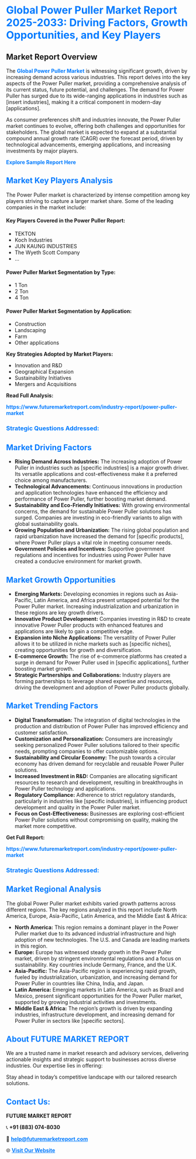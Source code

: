 <h1 style="color: #007BFF;">Global Power Puller Market Report 2025-2033: Driving Factors, Growth Opportunities, and Key Players</h1>

<section id="overview">
<h2>Market Report Overview</h2>
<p>The <a href="https://www.futuremarketreport.com/industry-report/power-puller-market" style="color: #007BFF; text-decoration: none;"><strong>Global Power Puller Market</strong></a> is witnessing significant growth, driven by increasing demand across various industries. This report delves into the key aspects of the Power Puller market, providing a comprehensive analysis of its current status, future potential, and challenges. The demand for Power Puller has surged due to its wide-ranging applications in industries such as [insert industries], making it a critical component in modern-day [applications].</p>
<p>As consumer preferences shift and industries innovate, the Power Puller market continues to evolve, offering both challenges and opportunities for stakeholders. The global market is expected to expand at a substantial compound annual growth rate (CAGR) over the forecast period, driven by technological advancements, emerging applications, and increasing investments by major players.</p>
</section>

<section id="overview">
<p><a href="https://www.futuremarketreport.com/request-sample/reportId=103052" style="color: #007BFF; text-decoration: none;"><strong>Explore Sample Report Here</strong></a></p>
</section>

<section id="key-players">
<h2 style="color: #007BFF;">Market Key Players Analysis</h2>
<p>The Power Puller market is characterized by intense competition among key players striving to capture a larger market share. Some of the leading companies in the market include:</p>
<h4>Key Players Covered in the Power Puller Report:</h4>
<ul><li>TEKTON</li><li>Koch Industries</li><li>JUN KAUNG INDUSTRIES</li><li>The Wyeth Scott Company</li><li>...</li></ul>
<h4>Power Puller Market Segmentation by Type:</h4>
<ul><li>1 Ton</li><li>2 Ton</li><li>4 Ton</li></ul>

<h4>Power Puller Market Segmentation by Application:</h4>
<ul><li>Construction</li><li>Landscaping</li><li>Farm</li><li>Other applications</li></ul>
<p><strong>Key Strategies Adopted by Market Players:</strong></p>
<ul>
<li>Innovation and R&D</li>
<li>Geographical Expansion</li>
<li>Sustainability Initiatives</li>
<li>Mergers and Acquisitions</li>
</ul>
</section>

<section>
<p><strong>Read Full Analysis: </strong></p><a href="https://www.futuremarketreport.com/industry-report/power-puller-market" style="color: #007BFF; text-decoration: none;"><strong>https://www.futuremarketreport.com/industry-report/power-puller-market</strong></a>
<h3 style="color: #007BFF;">Strategic Questions Addressed:</h3>
</section>

<section id="driving-factors">
<h2 style="color: #007BFF;">Market Driving Factors</h2>
<ul>
<li><strong>Rising Demand Across Industries:</strong> The increasing adoption of Power Puller in industries such as [specific industries] is a major growth driver. Its versatile applications and cost-effectiveness make it a preferred choice among manufacturers.</li>
<li><strong>Technological Advancements:</strong> Continuous innovations in production and application technologies have enhanced the efficiency and performance of Power Puller, further boosting market demand.</li>
<li><strong>Sustainability and Eco-Friendly Initiatives:</strong> With growing environmental concerns, the demand for sustainable Power Puller solutions has surged. Companies are investing in eco-friendly variants to align with global sustainability goals.</li>
<li><strong>Growing Population and Urbanization:</strong> The rising global population and rapid urbanization have increased the demand for [specific products], where Power Puller plays a vital role in meeting consumer needs.</li>
<li><strong>Government Policies and Incentives:</strong> Supportive government regulations and incentives for industries using Power Puller have created a conducive environment for market growth.</li>
</ul>
</section>

<section id="growth-opportunities">
<h2 style="color: #007BFF;">Market Growth Opportunities</h2>
<ul>
<li><strong>Emerging Markets:</strong> Developing economies in regions such as Asia-Pacific, Latin America, and Africa present untapped potential for the Power Puller market. Increasing industrialization and urbanization in these regions are key growth drivers.</li>
<li><strong>Innovative Product Development:</strong> Companies investing in R&D to create innovative Power Puller products with enhanced features and applications are likely to gain a competitive edge.</li>
<li><strong>Expansion into Niche Applications:</strong> The versatility of Power Puller allows it to be utilized in niche markets such as [specific niches], creating opportunities for growth and diversification.</li>
<li><strong>E-commerce Growth:</strong> The rise of e-commerce platforms has created a surge in demand for Power Puller used in [specific applications], further boosting market growth.</li>
<li><strong>Strategic Partnerships and Collaborations:</strong> Industry players are forming partnerships to leverage shared expertise and resources, driving the development and adoption of Power Puller products globally.</li>
</ul>
</section>

<section id="trending-factors">
<h2 style="color: #007BFF;">Market Trending Factors</h2>
<ul>
<li><strong>Digital Transformation:</strong> The integration of digital technologies in the production and distribution of Power Puller has improved efficiency and customer satisfaction.</li>
<li><strong>Customization and Personalization:</strong> Consumers are increasingly seeking personalized Power Puller solutions tailored to their specific needs, prompting companies to offer customizable options.</li>
<li><strong>Sustainability and Circular Economy:</strong> The push towards a circular economy has driven demand for recyclable and reusable Power Puller solutions.</li>
<li><strong>Increased Investment in R&D:</strong> Companies are allocating significant resources to research and development, resulting in breakthroughs in Power Puller technology and applications.</li>
<li><strong>Regulatory Compliance:</strong> Adherence to strict regulatory standards, particularly in industries like [specific industries], is influencing product development and quality in the Power Puller market.</li>
<li><strong>Focus on Cost-Effectiveness:</strong> Businesses are exploring cost-efficient Power Puller solutions without compromising on quality, making the market more competitive.</li>
</ul>
</section>

<section>
<p><strong>Get Full Report: </strong></p><a href="https://www.futuremarketreport.com/industry-report/power-puller-market" style="color: #007BFF; text-decoration: none;"><strong>https://www.futuremarketreport.com/industry-report/power-puller-market</strong></a>
<h3 style="color: #007BFF;">Strategic Questions Addressed:</h3>
</section>


<section id="regional-analysis">
<h2 style="color: #007BFF;">Market Regional Analysis</h2>
<p>The global Power Puller market exhibits varied growth patterns across different regions. The key regions analyzed in this report include North America, Europe, Asia-Pacific, Latin America, and the Middle East & Africa:</p>
<ul>
<li><strong>North America:</strong> This region remains a dominant player in the Power Puller market due to its advanced industrial infrastructure and high adoption of new technologies. The U.S. and Canada are leading markets in this region.</li>
<li><strong>Europe:</strong> Europe has witnessed steady growth in the Power Puller market, driven by stringent environmental regulations and a focus on sustainability. Key countries include Germany, France, and the U.K.</li>
<li><strong>Asia-Pacific:</strong> The Asia-Pacific region is experiencing rapid growth, fueled by industrialization, urbanization, and increasing demand for Power Puller in countries like China, India, and Japan.</li>
<li><strong>Latin America:</strong> Emerging markets in Latin America, such as Brazil and Mexico, present significant opportunities for the Power Puller market, supported by growing industrial activities and investments.</li>
<li><strong>Middle East & Africa:</strong> The region’s growth is driven by expanding industries, infrastructure development, and increasing demand for Power Puller in sectors like [specific sectors].</li>
</ul>
</section>

<footer>
<h2 style="color: #007BFF;">About FUTURE MARKET REPORT</h2>
<p>We are a trusted name in market research and advisory services, delivering actionable insights and strategic support to businesses across diverse industries. Our expertise lies in offering:</p>

<p>Stay ahead in today’s competitive landscape with our tailored research solutions.</p>

<h2 style="color: #007BFF;">Contact Us:</h2>
<p><strong>FUTURE MARKET REPORT</strong></p>
<p>📞 <strong>+91 (883) 074-8030</strong></p>
<p>📧 <strong><a href="mailto:help@futuremarketreport.com" style="color: #007BFF;">help@futuremarketreport.com</a></strong></p>
<p>🌐 <strong><a href="https://www.futuremarketreport.com/" style="color: #007BFF;">Visit Our Website</a></strong></p>
</footer>